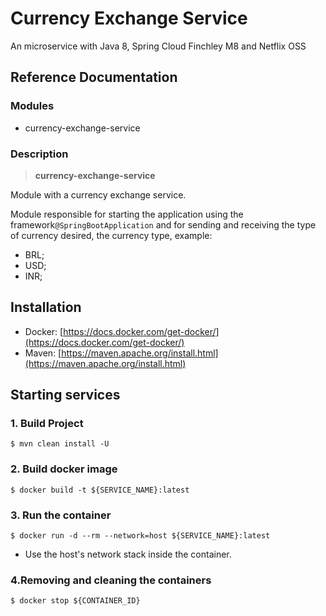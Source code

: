 
# Currency Exchange Service 

An microservice with Java 8, Spring Cloud Finchley M8 and Netflix OSS

## Reference Documentation

### Modules

-   currency-exchange-service

### Description

> **currency-exchange-service**

Module with a currency exchange service.


Module responsible for starting the application using the framework`@SpringBootApplication` and for sending and receiving the type of currency desired, the currency type, example:

- BRL;
- USD;
- INR;


## Installation

-   Docker: [https://docs.docker.com/get-docker/](https://docs.docker.com/get-docker/)
-   Maven: [https://maven.apache.org/install.html](https://maven.apache.org/install.html)

## Starting services

### 1. Build Project

```
$ mvn clean install -U
```

### 2. Build docker image

```
$ docker build -t ${SERVICE_NAME}:latest
```

### 3. Run the container

```
$ docker run -d --rm --network=host ${SERVICE_NAME}:latest
```

-   Use the host's network stack inside the container.

### 4.Removing and cleaning the containers

```
$ docker stop ${CONTAINER_ID}
```
